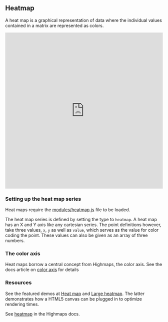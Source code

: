 Heatmap
-------

A heat map is a graphical representation of data where the individual values contained in a matrix are represented as colors.

<iframe width="320" height="240" style="width: 100%; border: none; height: 500px;" src=https://www.highcharts.com/samples/embed/highcharts/demo/heatmap></iframe>

### Setting up the heat map series

Heat maps require the [modules/heatmap.js](https://code.highcharts.com/modules/heatmap.js) file to be loaded.

The heat map series is defined by setting the type to `heatmap`. A heat map has an X and Y axis like any cartesian series. The point definitions however, take three values, `x`, `y` as well as `value`, which serves as the value for color coding the point. These values can also be given as an array of three numbers.

### The color axis

Heat maps borrow a central concept from Highmaps, the color axis. See the docs article on [color axis](docs/maps/color-axis/) for details

### Resources

See the featured demos at [Heat map](demo/heatmap/) and [Large heatmap](demo/heatmap-canvas/). The latter demonstrates how a HTML5 canvas can be plugged in to optimize rendering times.

See [heatmap](https://api.highcharts.com/highmaps/plotOptions.heatmap) in the Highmaps docs.
